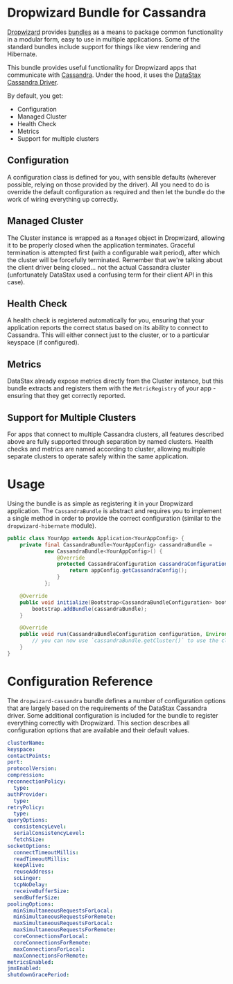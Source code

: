 # Dropwizard Bundle for Cassandra

[Dropwizard](http://dropwizard.io) provides [bundles](http://dropwizard.github.io/dropwizard/manual/core.html#bundles)
as a means to package common functionality in a modular form, easy to use in multiple applications. Some of the standard
bundles include support for things like view rendering and Hibernate.

This bundle provides useful functionality for Dropwizard apps that communicate with [Cassandra](http://cassandra.apache.org).
Under the hood, it uses the [DataStax Cassandra Driver](http://www.datastax.com/documentation/developer/java-driver/2.0/java-driver/whatsNew2.html).

By default, you get:

* Configuration
* Managed Cluster
* Health Check
* Metrics
* Support for multiple clusters

## Configuration

A configuration class is defined for you, with sensible defaults (wherever possible, relying on those provided by the driver).
All you need to do is override the default configuration as required and then let the bundle do the work of wiring everything
up correctly.

## Managed Cluster

The Cluster instance is wrapped as a `Managed` object in Dropwizard, allowing it to be properly closed when the application
terminates. Graceful termination is attempted first (with a configurable wait period), after which the cluster will be
forcefully terminated. Remember that we're talking about the client driver being closed... not the actual Cassandra cluster
(unfortunately DataStax used a confusing term for their client API in this case).

## Health Check

A health check is registered automatically for you, ensuring that your application reports the correct status based on
its ability to connect to Cassandra. This will either connect just to the cluster, or to a particular keyspace (if configured).

## Metrics

DataStax already expose metrics directly from the Cluster instance, but this bundle extracts and registers them with the
`MetricRegistry` of your app - ensuring that they get correctly reported.

## Support for Multiple Clusters

For apps that connect to multiple Cassandra clusters, all features described above are fully supported through separation
by named clusters. Health checks and metrics are named according to cluster, allowing multiple separate clusters to
operate safely within the same application.


# Usage

Using the bundle is as simple as registering it in your Dropwizard application. The `CassandraBundle` is abstract and
requires you to implement a single method in order to provide the correct configuration (similar to the `dropwizard-hibernate` module).

```java
public class YourApp extends Application<YourAppConfig> {
    private final CassandraBundle<YourAppConfig> cassandraBundle =
            new CassandraBundle<YourAppConfig>() {
                @Override
                protected CassandraConfiguration cassandraConfiguration(YourAppConfig appConfig) {
                    return appConfig.getCassandraConfig();
                }
            };

    @Override
    public void initialize(Bootstrap<CassandraBundleConfiguration> bootstrap) {
        bootstrap.addBundle(cassandraBundle);
    }

    @Override
    public void run(CassandraBundleConfiguration configuration, Environment environment) throws Exception {
        // you can now use `cassandraBundle.getCluster()` to use the cluster instance in your app
    }
}
```


# Configuration Reference

The `dropwizard-cassandra` bundle defines a number of configuration options that are largely based on the requirements
of the DataStax Cassandra driver. Some additional configuration is included for the bundle to register everything correctly
with Dropwizard. This section describes all configuration options that are available and their default values.


```yaml
clusterName:
keyspace:
contactPoints:
port:
protocolVersion:
compression:
reconnectionPolicy:
  type:
authProvider:
  type:
retryPolicy:
  type:
queryOptions:
  consistencyLevel:
  serialConsistencyLevel:
  fetchSize:
socketOptions:
  connectTimeoutMillis:
  readTimeoutMillis:
  keepAlive:
  reuseAddress:
  soLinger:
  tcpNoDelay:
  receiveBufferSize:
  sendBufferSize:
poolingOptions:
  minSimultaneousRequestsForLocal:
  minSimultaneousRequestsForRemote:
  maxSimultaneousRequestsForLocal:
  maxSimultaneousRequestsForRemote:
  coreConnectionsForLocal:
  coreConnectionsForRemote:
  maxConnectionsForLocal:
  maxConnectionsForRemote:
metricsEnabled:
jmxEnabled:
shutdownGracePeriod:
```